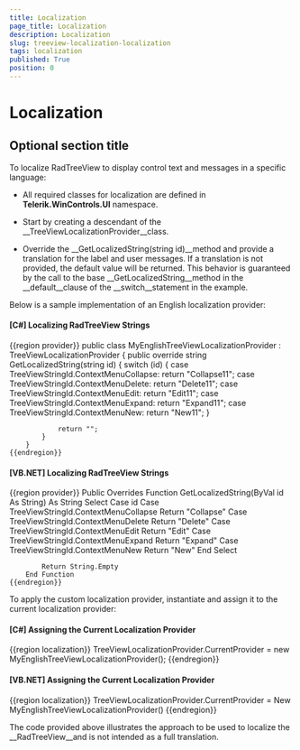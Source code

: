 ```yaml
---
title: Localization
page_title: Localization
description: Localization
slug: treeview-localization-localization
tags: localization
published: True
position: 0
---
```


# Localization



## Optional section title

To localize RadTreeView to display control text and messages in a specific language:

* All required classes for localization are defined in __Telerik.WinControls.UI__ namespace.

* Start by creating a descendant of the __TreeViewLocalizationProvider__class. 

* Override the __GetLocalizedString(string id)__method and provide a translation for the label and user messages.
          If a translation is not provided, the default value will be returned. 
          This behavior is guaranteed by the call to the base __GetLocalizedString__method 
          in the __default__clause of the __switch__statement in the example. 
          

Below is a sample implementation of an English localization provider:

#### __[C#] Localizing RadTreeView Strings__

{{region provider}}
	    public class MyEnglishTreeViewLocalizationProvider : TreeViewLocalizationProvider
	    {
	        public override string GetLocalizedString(string id)
	        {
	            switch (id)
	            {
	                case TreeViewStringId.ContextMenuCollapse:
	                    return "Collapse11";
	                case TreeViewStringId.ContextMenuDelete:
	                    return "Delete11";
	                case TreeViewStringId.ContextMenuEdit:
	                    return "Edit11";
	                case TreeViewStringId.ContextMenuExpand:
	                    return "Expand11";
	                case TreeViewStringId.ContextMenuNew:
	                    return "New11";
	            }
	
	            return "";
	        }
	    }
	{{endregion}}



#### __[VB.NET] Localizing RadTreeView Strings__

{{region provider}}
	    Public Overrides Function GetLocalizedString(ByVal id As String) As String
	        Select Case id
	            Case TreeViewStringId.ContextMenuCollapse
	                Return "Collapse"
	            Case TreeViewStringId.ContextMenuDelete
	                Return "Delete"
	            Case TreeViewStringId.ContextMenuEdit
	                Return "Edit"
	            Case TreeViewStringId.ContextMenuExpand
	                Return "Expand"
	            Case TreeViewStringId.ContextMenuNew
	                Return "New"
	        End Select
	
	        Return String.Empty
	    End Function
	{{endregion}}



To apply the custom localization provider, instantiate and assign it to the current localization provider: 

#### __[C#] Assigning the Current Localization Provider__

{{region localization}}
	            TreeViewLocalizationProvider.CurrentProvider = new MyEnglishTreeViewLocalizationProvider();
	{{endregion}}



#### __[VB.NET] Assigning the Current Localization Provider__

{{region localization}}
	        TreeViewLocalizationProvider.CurrentProvider = New MyEnglishTreeViewLocalizationProvider()
	{{endregion}}



The code provided above illustrates the approach to be used to localize the __RadTreeView__and is not intended as a full translation.
